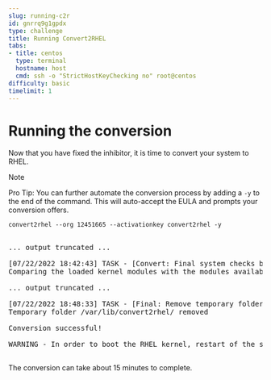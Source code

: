 ```yaml
---
slug: running-c2r
id: gnrrq9g1gpdx
type: challenge
title: Running Convert2RHEL
tabs:
- title: centos
  type: terminal
  hostname: host
  cmd: ssh -o "StrictHostKeyChecking no" root@centos
difficulty: basic
timelimit: 1
---
```


Running the conversion
===

Now that you have fixed the inhibitor, it is time to convert your system to RHEL.

> [!NOTE]
> Pro Tip: You can further automate the conversion process by adding a `-y` to the end of the command. This will auto-accept the EULA and prompts your conversion offers.

```bash,run
convert2rhel --org 12451665 --activationkey convert2rhel -y
```

<pre class='file'>

... output truncated ...

[07/22/2022 18:42:43] TASK - [Convert: Final system checks before main conversion] **************
Comparing the loaded kernel modules with the modules available in the following RHEL kernel packages available in the enabled repositories:

... output truncated ...

[07/22/2022 18:48:33] TASK - [Final: Remove temporary folder /var/lib/convert2rhel/] ************
Temporary folder /var/lib/convert2rhel/ removed

Conversion successful!

WARNING - In order to boot the RHEL kernel, restart of the system is needed.

</pre>

The conversion can take about 15 minutes to complete.
